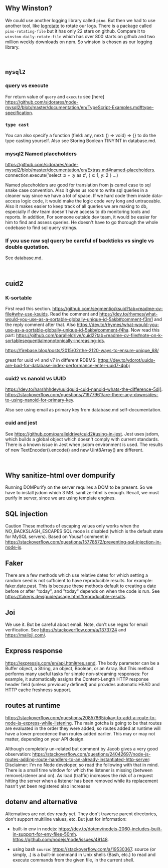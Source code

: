 ## Why Winston?

We could use another logging library called `pino`. But then we had to use another tool, like [logrotate](https://github.com/logrotate/logrotate) to rotate our logs. There is a package called `pino-rotating-file` but it has only 22 stars on github. Compare it to `winston-daily-rotate-file` which has over 800 starts on github and two million weekly downloads on npm. So winston is chosen as our logging library.

</br>

## `mysql2`

### query vs execute

For return value of `query` and `execute` see [here] https://github.com/sidorares/node-mysql2/blob/master/documentation/en/TypeScript-Examples.md#type-specification.

### `type cast`

You can also specify a function (field: any, next: () => void) => {} to do the type casting yourself.
Also see Storing Boolean TINYINT in database.md.

### mysql2 Named placeholders

https://github.com/sidorares/node-mysql2/blob/master/documentation/en/Extras.md#named-placeholders.
connection.execute('select :x + :y as z', { x: 1, y: 2 } ...)

Named placeholders are good for translation from js camel case to sql snake case convention.
Also it gives us room to write sql queries in a cleaner way since we have a lot of space. If we hard code them inside data-access logic code, it would make the logic code very long and untraceable.
Also it makes easier to keep track of all queries we are making to db, especially if dev team doesn't have access to db monitoring tools and reports.
In addition, For someone outside dev team, it would be easier for him to find and assess queries. He doesn't have to go thorough the whole codebase to find sql query strings.

### If you use raw sql query be careful of backticks vs single vs double quotation.

See database.md.

</br>

## cuid2

### K-sortable 
First read this section. https://github.com/segmentio/ksuid?tab=readme-ov-file#why-use-ksuids.
Read the comment and https://dev.to/rhymes/what-would-you-use-as-a-sortable-globally-unique-id-5akb#comment-f3m1 and the reply comment after that.
Also https://dev.to/rhymes/what-would-you-use-as-a-sortable-globally-unique-id-5akb#comment-f4ha.
Now read this part: https://github.com/paralleldrive/cuid2?tab=readme-ov-file#note-on-k-sortablesequentialmonotonically-increasing-ids.

https://firebase.blog/posts/2015/02/the-2120-ways-to-ensure-unique_68/

great for uuid v4 and v7 in different RDBMS:
https://dev.to/vdorot/uuids-are-bad-for-database-index-performance-enter-uuid7-4pbj

### cuid2 vs nanoId vs UUID

https://dev.to/harshhhdev/uuidguid-cuid-nanoid-whats-the-difference-5dj1.
https://stackoverflow.com/questions/71977961/are-there-any-downsides-to-using-nanoid-for-primary-key.

Also see using email as primary key from database.md self-documentation.

### cuid and jest

See https://github.com/paralleldrive/cuid2#using-in-jest. Jest uses jsdom, which builds a global object which doesn't comply with current standards. There is a known issue in Jest when jsdom environment is used. The results of new TextEncoder().encode() and new Uint8Array() are different.

</br>

## Why sanitize-html over dompurify

Running DOMPurify on the server requires a DOM to be present. So we have to install jsdom which 3 MB. sanitize-html is enough. Recall, we must purify in server, since we are using template engines.

## SQL injection

Caution These methods of escaping values only works when the NO_BACKSLASH_ESCAPES SQL mode is disabled (which is the default state for MySQL servers). Based on Yousaf comment in https://stackoverflow.com/questions/15778572/preventing-sql-injection-in-node-js.

## Faker

There are a few methods which use relative dates for which setting a random seed is not sufficient to have reproducible results. for example: faker.date.past. This is because these methods default to creating a date before or after "today", and "today" depends on when the code is run. See https://fakerjs.dev/guide/usage.html#reproducible-results.

## Joi

We use it. But be careful about email. Note, don't use regex for email verification. See https://stackoverflow.com/a/1373724 and https://mailoji.com/.

## Express response

https://expressjs.com/en/api.html#res.send.
The body parameter can be a Buffer object, a String, an object, Boolean, or an Array. But This method performs many useful tasks for simple non-streaming responses: For example, it automatically assigns the Content-Length HTTP response header field (unless previously defined) and provides automatic HEAD and HTTP cache freshness support.

## routes at runtime

https://stackoverflow.com/questions/20857865/okay-to-add-a-route-to-node-js-express-while-listening.
The main gotcha is going to be that routes are evaluated in the order they were added, so routes added at runtime will have a lower precedence than routes added earlier. This may or may not matter, depending on your API design.

Although completely un-related but comment by Jacob gives a very good observation: https://stackoverflow.com/questions/24042697/node-js-routes-adding-route-handlers-to-an-already-instantiated-http-server:
Disclaimer: I'm no Node developer, so read the following with that in mind. There is a small time window for which the listener is missing (between removeListener and on). As load (traffic) increases the risk of a request hitting the server when a listener has been removed while its replacement hasn't yet been registered also increases

## dotenv and alternative

Alternatives are not dev ready yet. They don't traverse parent directories, don't support multiline values, etc. But just for information:

-   built-in env in nodejs:
    https://dev.to/dotenv/nodejs-2060-includes-built-in-support-for-env-files-50mh.
    https://github.com/nodejs/node/issues/49148.  

-   using bash `source`:
    https://stackoverflow.com/a/19530367. source (or simply, .) is a built-in command in Unix shells (Bash, etc.) to read and execute commands from the given file, in the current shell.
